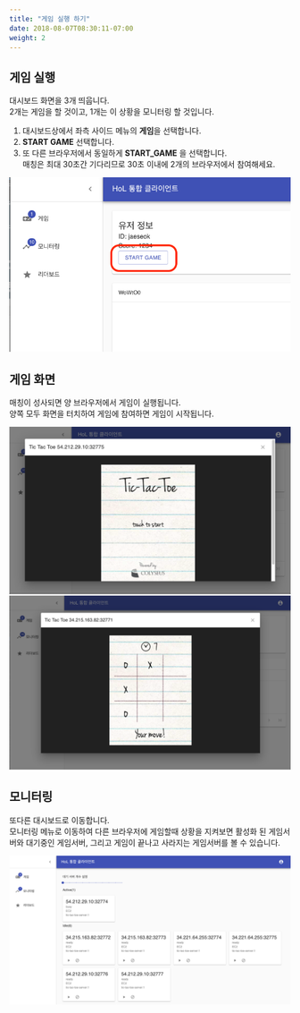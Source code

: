 ```yaml
---
title: "게임 실행 하기"
date: 2018-08-07T08:30:11-07:00
weight: 2
---
```



## 게임 실행

대시보드 화면을 3개 띄웁니다.<br>
2개는 게임을 할 것이고, 1개는 이 상황을 모니터링 할 것입니다.

1. 대시보드상에서 좌측 사이드 메뉴의 **게임**을 선택합니다.
1. **START GAME** 선택합니다.
1. 또 다른 브라우저에서 동일하게 **START_GAME** 을 선택합니다.<br>
매칭은 최대 30초간 기다리므로 30초 이내에 2개의 브라우저에서 참여해세요.

![Example Service](/images/tic-tac-toe/run-game-1.png)

## 게임 화면

매칭이 성사되면 양 브라우저에서 게임이 실행됩니다.<br>
양쪽 모두 화면을 터치하여 게임에 참여하면 게임이 시작됩니다.

![Example Service](/images/tic-tac-toe/run-game-2.png)
![Example Service](/images/tic-tac-toe/run-game-3.png)

## 모니터링

또다른 대시보드로 이동합니다.<br>
모니터링 메뉴로 이동하여 다른 브라우저에 게임할때 상황을 지켜보면 활성화 된 게임서버와 대기중인 게임서버, 그리고 게임이 끝나고 사라지는 게임서버를 볼 수 있습니다.

![Example Service](/images/tic-tac-toe/run-game-4.png)